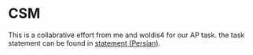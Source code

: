 
# CSM
This is a collabrative effort from me and woldis4 for our AP task. the task statement can be found in [statement (Persian)](https://github.com/erfan-mirshams/csm/blob/master/statement/taklif-4.pdf).
